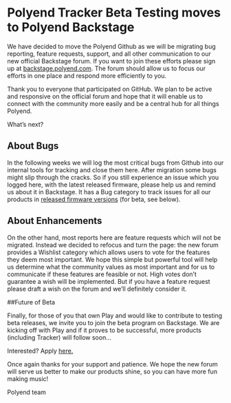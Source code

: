 # Polyend Tracker Beta Testing moves to Polyend Backstage


We have decided to move the Polyend Github as we will be migrating bug reporting, feature requests, support, and all other communication to our new official Backstage forum. If you want to join these efforts please sign up at [backstage.polyend.com](https://backstage.polyend.com). The forum should allow us to focus our efforts in one place and respond more efficiently to you.

Thank you to everyone that participated on GitHub. We plan to be active and responsive on the official forum and hope that it will enable us to connect with the community more easily and be a central hub for all things Polyend.

What’s next?

## About Bugs

In the following weeks we will log the most critical bugs from Github into our internal tools for tracking and close them here. After migration some bugs might slip through the cracks. So if you still experience an issue which you logged here, with the latest released firmware, please help us and remind us about it in Backstage. It has a Bug category to track issues for all our products in [released firmware versions](https://polyend.com/downloads/) (for beta, see below).

## About Enhancements

On the other hand, most reports here are feature requests which will not be migrated. Instead we decided to refocus and turn the page: the new forum provides a Wishlist category which allows users to vote for the features they deem most important. We hope this simple but powerful tool will help us determine what the community values as most important and for us to communicate if these features are feasible or not. High votes don’t guarantee a wish will be implemented. But if you have a feature request please draft a wish on the forum and we’ll definitely consider it.

##Future of Beta

Finally, for those of you that own Play and would like to contribute to testing beta releases, we invite you to join the beta program on Backstage. We are kicking off with Play and if it proves to be successful, more products (including Tracker) will follow soon…

Interested? Apply [here.](https://docs.google.com/forms/d/e/1FAIpQLSerZVl2sPxLc9tsSiFFhZpHpJ98Zd7eFR027p_q9nxTPKnq-A/viewform)

Once again thanks for your support and patience. We hope the new forum will serve us better to make our products shine, so you can have more fun making music!

Polyend team
